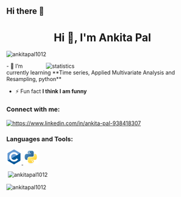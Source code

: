 ## Hi there 👋
<h1 align="center">Hi 👋, I'm Ankita Pal</h1>
<p align="left"> <img src="https://komarev.com/ghpvc/?username=ankitapal1012&label=Profile%20views&color=0e75b6&style=flat" alt="ankitapal1012" /> </p>
<img align="right" alt="statistics" width="400" src="https://cdn.dribbble.com/users/962944/screenshots/14138307/media/ca3377660c3d2053c9d91ac175871429.gif">
- 🌱 I’m currently learning **Time series, Applied Multivariate Analysis and Resampling, python**

- ⚡ Fun fact **I think I am funny**

<h3 align="left">Connect with me:</h3>
<p align="left">
<a href="https://linkedin.com/in/https://www.linkedin.com/in/ankita-pal-938418307" target="blank"><img align="center" src="https://raw.githubusercontent.com/rahuldkjain/github-profile-readme-generator/master/src/images/icons/Social/linked-in-alt.svg" alt="https://www.linkedin.com/in/ankita-pal-938418307" height="30" width="40" /></a>
</p>

<h3 align="left">Languages and Tools:</h3>
<p align="left"> <a href="https://www.cprogramming.com/" target="_blank" rel="noreferrer"> <img src="https://raw.githubusercontent.com/devicons/devicon/master/icons/c/c-original.svg" alt="c" width="40" height="40"/> </a> <a href="https://www.python.org" target="_blank" rel="noreferrer"> <img src="https://raw.githubusercontent.com/devicons/devicon/master/icons/python/python-original.svg" alt="python" width="40" height="40"/> </a> </p>

<p>&nbsp;<img align="center" src="https://github-readme-stats.vercel.app/api?username=ankitapal1012&show_icons=true&locale=en" alt="ankitapal1012" /></p>

<p><img align="center" src="https://github-readme-streak-stats.herokuapp.com/?user=ankitapal1012&" alt="ankitapal1012" /></p>

<!--
**AnkitaPal1012/AnkitaPal1012** is a ✨ _special_ ✨ repository because its `README.md` (this file) appears on your GitHub profile.

Here are some ideas to get you started:

- 🔭 I’m currently working on ...
- 🌱 I’m currently learning ...
- 👯 I’m looking to collaborate on ...
- 🤔 I’m looking for help with ...
- 💬 Ask me about ...
- 📫 How to reach me: ...
- 😄 Pronouns: ...
- ⚡ Fun fact: ...
-->
